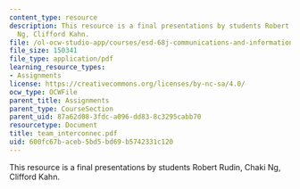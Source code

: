 ```yaml
---
content_type: resource
description: This resource is a final presentations by students Robert Rudin, Chaki
  Ng, Clifford Kahn.
file: /ol-ocw-studio-app/courses/esd-68j-communications-and-information-policy-spring-2006/600fc67baceb5bd5bd69b5742331c120_team_interconnec.pdf
file_size: 150341
file_type: application/pdf
learning_resource_types:
- Assignments
license: https://creativecommons.org/licenses/by-nc-sa/4.0/
ocw_type: OCWFile
parent_title: Assignments
parent_type: CourseSection
parent_uid: 87a62d08-3fdc-a096-dd83-8c3295cabb70
resourcetype: Document
title: team_interconnec.pdf
uid: 600fc67b-aceb-5bd5-bd69-b5742331c120
---
```

This resource is a final presentations by students Robert Rudin, Chaki Ng, Clifford Kahn.